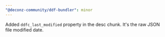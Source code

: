 ```yaml
---
"@deconz-community/ddf-bundler": minor
---
```


Added `ddfc_last_modified` property in the desc chunk. It's the raw JSON file modified date.
